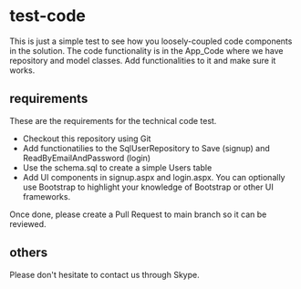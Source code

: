 # test-code

This is just a simple test to see how you loosely-coupled code components in the solution. The code functionality is in the App_Code where we have repository and model classes. Add functionalities to it and make sure it works.

## requirements

These are the requirements for the technical code test.

* Checkout this repository using Git
* Add functionatilies to the SqlUserRepository to Save (signup) and ReadByEmailAndPassword (login)
* Use the schema.sql to create a simple Users table
* Add UI components in signup.aspx and login.aspx. You can optionally use Bootstrap to highlight your knowledge of Bootstrap or other UI frameworks.

Once done, please create a Pull Request to main branch so it can be reviewed.

## others

Please don't hesitate to contact us through Skype.